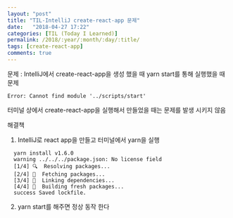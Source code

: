```yaml
---
layout: "post"
title: "TIL-IntelliJ create-react-app 문제"
date:   "2018-04-27 17:22"
categories: [TIL (Today I Learned)]
permalink: /2018/:year/:month/:day/:title/
tags: [create-react-app]
comments: true
---
```


문제 : IntelliJ에서 create-react-app을 생성 했을 때 yarn start를 통해 실행했을 때 문제  
```
Error: Cannot find module '../scripts/start'
```

터미널 상에서 create-react-app을 실행해서 만들었을 때는 문제를 발생 시키지 않음  

해결책
  1. IntelliJ로 react app을 만들고 터미널에서 yarn을 실행
  ```
    yarn install v1.6.0
    warning ../../../package.json: No license field
    [1/4] 🔍  Resolving packages...
    [2/4] 🚚  Fetching packages...
    [3/4] 🔗  Linking dependencies...
    [4/4] 📃  Building fresh packages...
    success Saved lockfile.
  ```
  2. yarn start를 해주면 정상 동작 한다
